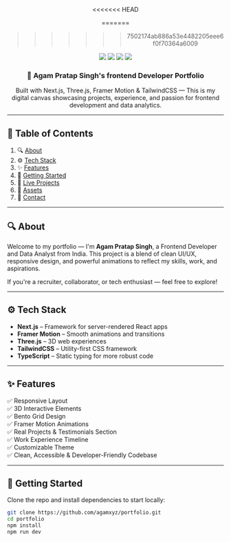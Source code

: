 <div align="center">
<<<<<<< HEAD

=======
 
>>>>>>> 7502174ab886a53e4482205eee6f0f70364a6009

  <div>
    <img src="https://img.shields.io/badge/-Next_JS-black?style=for-the-badge&logoColor=white&logo=nextdotjs&color=000000" />
    <img src="https://img.shields.io/badge/-Framer-black?style=for-the-badge&logoColor=white&logo=framer&color=0055FF" />
    <img src="https://img.shields.io/badge/-Three_JS-black?style=for-the-badge&logoColor=white&logo=threedotjs&color=000000" />
    <img src="https://img.shields.io/badge/-Tailwind_CSS-black?style=for-the-badge&logoColor=white&logo=tailwindcss&color=06B6D4" />
  </div>

  <h3 align="center">🚀 Agam Pratap Singh's frontend Developer Portfolio</h3>

  <div align="center">
    Built with Next.js, Three.js, Framer Motion & TailwindCSS — This is my digital canvas showcasing projects, experience, and passion for frontend development and data analytics.
  </div>
</div>

---

## 📑 Table of Contents

1. 🔍 [About](#about)
2. ⚙️ [Tech Stack](#tech-stack)
3. ✨ [Features](#features)
4. 🚀 [Getting Started](#getting-started)
5. 🔗 [Live Projects](#projects)
6. 📂 [Assets](#assets)
7. 🤝 [Contact](#contact)

---

## 🔍 About

Welcome to my portfolio — I'm **Agam Pratap Singh**, a Frontend Developer and Data Analyst from India. This project is a blend of clean UI/UX, responsive design, and powerful animations to reflect my skills, work, and aspirations.

If you're a recruiter, collaborator, or tech enthusiast — feel free to explore!

---

## ⚙️ Tech Stack

- **Next.js** – Framework for server-rendered React apps
- **Framer Motion** – Smooth animations and transitions
- **Three.js** – 3D web experiences
- **TailwindCSS** – Utility-first CSS framework
- **TypeScript** – Static typing for more robust code

---

## ✨ Features

✅ Responsive Layout  
✅ 3D Interactive Elements  
✅ Bento Grid Design  
✅ Framer Motion Animations  
✅ Real Projects & Testimonials Section  
✅ Work Experience Timeline  
✅ Customizable Theme  
✅ Clean, Accessible & Developer-Friendly Codebase

---

## 🚀 Getting Started

Clone the repo and install dependencies to start locally:

```bash
git clone https://github.com/agamxyz/portfolio.git
cd portfolio
npm install
npm run dev
```
